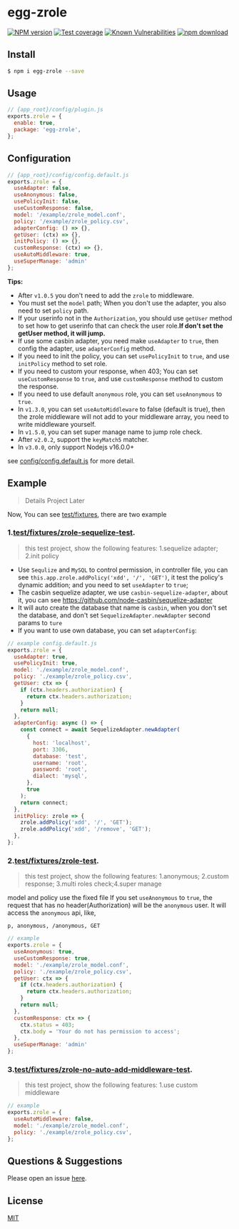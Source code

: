 # egg-zrole

[![NPM version][npm-image]][npm-url]
[![Test coverage][codecov-image]][codecov-url]
[![Known Vulnerabilities][snyk-image]][snyk-url]
[![npm download][download-image]][download-url]

[npm-image]: https://img.shields.io/npm/v/egg-zrole.svg?style=flat-square
[npm-url]: https://npmjs.org/package/egg-zrole
[codecov-image]: https://img.shields.io/codecov/c/github/klren0312/egg-zrole.svg?style=flat-square
[codecov-url]: https://codecov.io/github/klren0312/egg-zrole?branch=master
[snyk-image]: https://snyk.io/test/npm/egg-zrole/badge.svg?style=flat-square
[snyk-url]: https://snyk.io/test/npm/egg-zrole
[download-image]: https://img.shields.io/npm/dm/egg-zrole.svg?style=flat-square
[download-url]: https://npmjs.org/package/egg-zrole

<!--
Description here.
-->

## Install

```bash
$ npm i egg-zrole --save
```

## Usage

```js
// {app_root}/config/plugin.js
exports.zrole = {
  enable: true,
  package: 'egg-zrole',
};
```

## Configuration

```js
// {app_root}/config/config.default.js
exports.zrole = {
  useAdapter: false,
  useAnonymous: false,
  usePolicyInit: false,
  useCustomResponse: false,
  model: '/example/zrole_model.conf',
  policy: '/example/zrole_policy.csv',
  adapterConfig: () => {},
  getUser: (ctx) => {},
  initPolicy: () => {},
  customResponse: (ctx) => {},
  useAutoMiddleware: true,
  useSuperManage: 'admin'
};
```

**Tips:**

 - After `v1.0.5` you don't need to add the `zrole` to middleware.
 - You must set the `model` path; When you don't use the adapter, you also need to set `policy` path.
 - If your userinfo not in the `Authorization`, you should use `getUser` method to set how to get userinfo that can check the user role.**If don't set the getUser method, it will jump.**
 - If use some casbin adapter, you need make `useAdapter` to `true`, then config the adapter, use `adapterConfig` method.
 - If you need to init the policy, you can set `usePolicyInit` to `true`, and use `initPolicy` method to set role.
 - If you need to custom your response, when 403; You can set `useCustomResponse` to `true`, and use `customResponse` method to custom the response.
 - If you need to use default `anonymous` role, you can set `useAnonymous` to `true`.
 - In `v1.3.0`, you can set `useAutoMiddleware` to false (default is true), then the zrole middleware will not add to your middleware array, you need to write middleware yourself.
 - In `v1.5.0`, you can set super manage name to jump role check.
 - After `v2.0.2`, support the `keyMatch5` matcher.
 - In `v3.0.0`, only support Nodejs v16.0.0+

see [config/config.default.js](config/config.default.js) for more detail.

## Example
> Details Project Later

Now, You can see [test/fixtures](test/fixtures), there are two example

### 1.[test/fixtures/zrole-sequelize-test](test/fixtures/zrole-sequelize-test).
> this test project, show the following features: 
>1.sequelize adapter; 2.init policy

 - Use `Sequlize` and `MySQL` to control permission, in controller file, you can see `this.app.zrole.addPolicy('xdd', '/', 'GET')`, it test the policy's dynamic addition; and you need to set `useAdapter` to `true`;
 - The casbin sequelize adapter, we use `casbin-sequelize-adapter`, about it, you can see https://github.com/node-casbin/sequelize-adapter
 - It will auto create the database that name is `casbin`, when you don't set the database, and don't set `SequelizeAdapter.newAdapter` second params to `ture`
 - If you want to use own database, you can set `adapterConfig`:

```javascript
// example config.default.js
exports.zrole = {
  useAdapter: true,
  usePolicyInit: true,
  model: './example/zrole_model.conf',
  policy: './example/zrole_policy.csv',
  getUser: ctx => {
    if (ctx.headers.authorization) {
      return ctx.headers.authorization;
    }
    return null;
  },
  adapterConfig: async () => {
    const connect = await SequelizeAdapter.newAdapter(
      {
        host: 'localhost',
        port: 3306,
        database: 'test',
        username: 'root',
        password: 'root',
        dialect: 'mysql',
      },
      true
    );
    return connect;
  },
  initPolicy: zrole => {
    zrole.addPolicy('xdd', '/', 'GET');
    zrole.addPolicy('xdd', '/remove', 'GET');
  },
};
```

### 2.[test/fixtures/zrole-test](test/fixtures/zrole-test).
> this test project, show the following features: 
>1.anonymous; 2.custom response; 3.multi roles check;4.super manage

model and policy use the fixed file
If you set `useAnonymous` to `true`, the request that has no header(Authorization) will be the `anonymous` user. It will access the `anonymous` api, like,
```
p, anonymous, /anonymous, GET
```

```javascript
// example
exports.zrole = {
  useAnonymous: true,
  useCustomResponse: true,
  model: './example/zrole_model.conf',
  policy: './example/zrole_policy.csv',
  getUser: ctx => {
    if (ctx.headers.authorization) {
      return ctx.headers.authorization;
    }
    return null;
  },
  customResponse: ctx => {
    ctx.status = 403;
    ctx.body = 'Your do not has permission to access';
  },
  useSuperManage: 'admin'
};
```

### 3.[test/fixtures/zrole-no-auto-add-middleware-test](test/fixtures/zrole-no-auto-add-middleware-test).
> this test project, show the following features: 
>1.use custom middleware


```javascript
// example
exports.zrole = {
  useAutoMiddleware: false,
  model: './example/zrole_model.conf',
  policy: './example/zrole_policy.csv',
};
```

## Questions & Suggestions

Please open an issue [here](https://github.com/klren0312/egg-zrole).

## License

[MIT](LICENSE)
